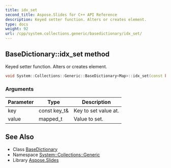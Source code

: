 ```yaml
---
title: idx_set
second_title: Aspose.Slides for C++ API Reference
description: Keyed setter function. Alters or creates element.
type: docs
weight: 92
url: /cpp/system.collections.generic/basedictionary/idx_set/
---
```

## BaseDictionary::idx_set method


Keyed setter function. Alters or creates element.

```cpp
void System::Collections::Generic::BaseDictionary<Map>::idx_set(const key_t &key, mapped_t value) override
```


### Arguments

| Parameter | Type | Description |
| --- | --- | --- |
| key | const key_t\& | Key to set value at. |
| value | mapped_t | Value to set. |

## See Also

* Class [BaseDictionary](../)
* Namespace [System::Collections::Generic](../../)
* Library [Aspose.Slides](../../../)
